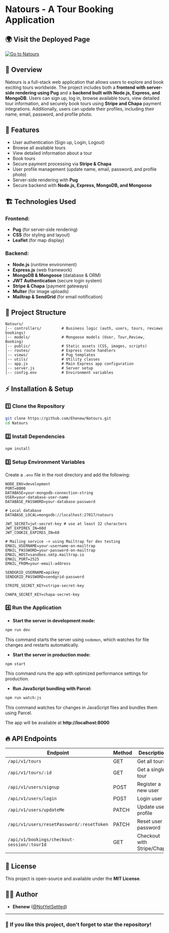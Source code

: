 # Natours - A Tour Booking Application

## 🌍 Visit the Deployed Page

[![Go to Natours](https://img.shields.io/badge/Go_to_Natours-Click_here-brightgreen)](https://natours-az4s.onrender.com/)

## 📌 Overview
Natours is a full-stack web application that allows users to explore and book exciting tours worldwide. The project includes both a **frontend with server-side rendering using Pug** and a **backend built with Node.js, Express, and MongoDB**. Users can sign up, log in, browse available tours, view detailed tour information, and securely book tours using **Stripe and Chapa** payment integrations. Additionally, users can update their profiles, including their name, email, password, and profile photo.

## 🚀 Features
- User authentication (Sign up, Login, Logout)
- Browse all available tours
- View detailed information about a tour
- Book tours
- Secure payment processing via **Stripe & Chapa**
- User profile management (update name, email, password, and profile photo)
- Server-side rendering with **Pug**
- Secure backend with **Node.js, Express, MongoDB, and Mongoose**

## 🏗️ Technologies Used
### Frontend:
- **Pug** (for server-side rendering)
- **CSS** (for styling and layout)
- **Leaflet** (for map display)

### Backend:
- **Node.js** (runtime environment)
- **Express.js** (web framework)
- **MongoDB & Mongoose** (database & ORM)
- **JWT Authentication** (secure login system)
- **Stripe & Chapa** (payment gateways)
- **Multer** (for image uploads)
- **Mailtrap & SendGrid** (for email notification)

## 📂 Project Structure
```
Natours/
│-- controllers/         # Business logic (auth, users, tours, reviews bookings)
│-- models/              # Mongoose models (User, Tour,Review, Booking)
│-- public/              # Static assets (CSS, images, scripts)
│-- routes/              # Express route handlers
│-- views/               # Pug templates
│-- utils/               # Utility classes
│-- app.js               # Main Express app configuration
│-- server.js            # Server setup
│-- config.env           # Environment variables
```

## ⚡ Installation & Setup
### 1️⃣ Clone the Repository
```sh
git clone https://github.com/Ehenew/Natours.git
cd Natours
```

### 2️⃣ Install Dependencies
```sh
npm install
```

### 3️⃣ Setup Environment Variables
Create a `.env` file in the root directory and add the following:
```
NODE_ENV=development
PORT=8000
DATABASE=your-mongodb-connection-string
USER=your-database-user-name
DATABASE_PASSWORD=your-database-password

# Local database
DATABASE_LOCAL=mongodb://localhost:27017/natours

JWT_SECRET=jwt-secret-key # use at least 32 characters
JWT_EXPIRES_IN=60d
JWT_COOKIE_EXPIRES_IN=60

# Mailing service -> using Mailtrap for dev testing
EMAIL_USERNAME=your-username-on-mailtrap
EMAIL_PASSWORD=your-password-on-mailtrap
EMAIL_HOST=sandbox.smtp.mailtrap.io
EMAIL_PORT=2525
EMAIL_FROM=your-email-address

SENDGRID_USERNAME=apikey
SENDGRID_PASSWORD=sendgrid-password

STRIPE_SECRET_KEY=stripe-secret-key

CHAPA_SECRET_KEY=chapa-secret-key
```

### 4️⃣ Run the Application
- **Start the server in development mode:**
```sh
npm run dev
```
This command starts the server using `nodemon`, which watches for file changes and restarts automatically.

- **Start the server in production mode:**
```sh
npm start
```
This command runs the app with optimized performance settings for production.

- **Run JavaScript bundling with Parcel:**
```sh
npm run watch:js
```
This command watches for changes in JavaScript files and bundles them using Parcel.

The app will be available at **http://localhost:8000**

## 🔥 API Endpoints
| Endpoint              | Method | Description |
|----------------------|--------|-------------|
| `/api/v1/tours`     | GET    | Get all tours |
| `/api/v1/tours/:id` | GET    | Get a single tour |
| `/api/v1/users/signup` | POST | Register a new user |
| `/api/v1/users/login` | POST | Login user |
| `/api/v1/users/updateMe` | PATCH | Update user profile |
| `/api/v1/users/resetPassword/:resetToken` | PATCH | Reset user password |
| `/api/v1/bookings/checkout-session/:tourId` | GET | Checkout with Stripe/Chapa |


## 📜 License
This project is open-source and available under the **MIT License**.

## 👨‍💻 Author
- **Ehenew** ([@NotYetSettled](https://www.linkedin.com/in/ehenew-amogne-a5b2642b4/))

---
### 🌟 If you like this project, don't forget to **star** the repository!
